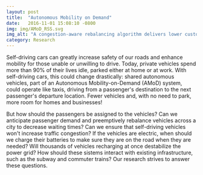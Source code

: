 ```yaml
---
layout: post
title:  "Autonomous Mobility on Demand"
date:   2016-11-01 15:08:10 -0800
img: img/AMoD_RSS.svg
img_alt: "A congestion-aware rebalancing algorithm delivers lower customer waiting times and less congestion than a legacy algorithm. From RSS '16"
category: Research
---
```


Self-driving cars can greatly increase safety of our roads and enhance mobility for those unable or unwilling to drive.
Today, private vehicles spend more than 90% of their lives idle, parked either at home or at work. With self-driving cars, this could change drastically:  shared autonomous vehicles, part of an Autonomous Mobility-on-Demand (AMoD) system, could operate like taxis, driving from a passenger's destination to the next passenger's departure location. Fewer vehicles and, with no need to park, more room for homes and businesses!
					
But how should the passengers be assigned to the vehicles? Can we anticipate passenger demand and preemptively rebalance vehicles across a city to decrease waiting times? Can we ensure that self-driving vehicles won't increase traffic congestion? If the vehicles are electric, when should we charge their batteries to make sure they are on the road when they are needed? Will thousands of vehicles recharging at once destabilize the power grid? How should these sistems interact with existing infrastructure, such as the subway and commuter trains?
Our research strives to answer these questions.	
